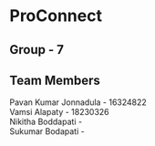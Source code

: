 # ProConnect

## Group - 7

## Team Members
Pavan Kumar Jonnadula - 16324822 <br>
Vamsi Alapaty         - 18230326 <br>
Nikitha Boddapati     -         <br>
Sukumar Bodapati      - <br>

